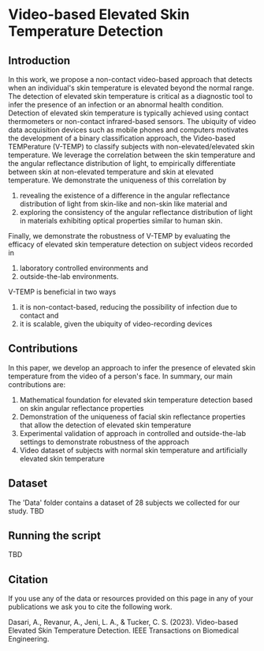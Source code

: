 # Video-based Elevated Skin Temperature Detection

## Introduction
In this work, we propose a non-contact video-based approach that detects when an individual's skin temperature is elevated beyond the normal range. The detection of elevated skin temperature is critical as a diagnostic tool to infer the presence of an infection or an abnormal health condition. Detection of elevated skin temperature is typically achieved using contact thermometers or non-contact infrared-based sensors. The ubiquity of video data acquisition devices such as mobile phones and computers motivates the development of a binary classification approach, the Video-based TEMPerature (V-TEMP) to classify subjects with non-elevated/elevated skin temperature. We leverage the correlation between the skin temperature and the angular reflectance distribution of light, to empirically differentiate between skin at non-elevated temperature and skin at elevated temperature. We demonstrate the uniqueness of this correlation by 

1) revealing the existence of a difference in the angular reflectance distribution of light from skin-like and non-skin like material and 
2) exploring the consistency of the angular reflectance distribution of light in materials exhibiting optical properties similar to human skin. 

Finally, we demonstrate the robustness of V-TEMP by evaluating the efficacy of elevated skin temperature detection on subject videos recorded in 
1) laboratory controlled environments and 
2) outside-the-lab environments. 

V-TEMP is beneficial in two ways

1) it is non-contact-based, reducing the possibility of infection due to contact and 
2) it is scalable, given the ubiquity of video-recording devices

## Contributions

In this paper, we develop an approach to infer the presence of elevated skin temperature from the video of a person's face. In summary, our main contributions are:

1) Mathematical foundation for elevated skin temperature detection based on skin angular reflectance properties
2) Demonstration of the uniqueness of facial skin reflectance properties that allow the detection of elevated skin temperature
3) Experimental validation of approach in controlled and outside-the-lab settings to demonstrate robustness of the approach
4) Video dataset of subjects with normal skin temperature and artificially elevated skin temperature 

## Dataset

The 'Data' folder contains a dataset of 28 subjects we collected for our study. 
TBD

## Running the script

TBD

## Citation

If you use any of the data or resources provided on this page in any of your publications we ask you to cite the following work.

Dasari, A., Revanur, A., Jeni, L. A., & Tucker, C. S. (2023). Video-based Elevated Skin Temperature Detection. IEEE Transactions on Biomedical Engineering.

